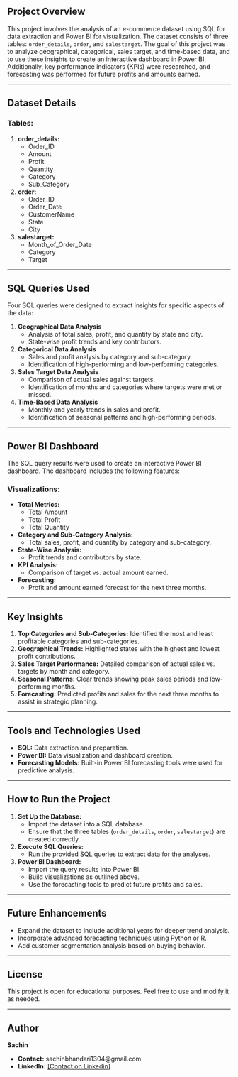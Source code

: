 <h2>Project Overview</h2>
<p>This project involves the analysis of an e-commerce dataset using SQL for data extraction and Power BI for visualization. The dataset consists of three tables: <code>order_details</code>, <code>order</code>, and <code>salestarget</code>. The goal of this project was to analyze geographical, categorical, sales target, and time-based data, and to use these insights to create an interactive dashboard in Power BI. Additionally, key performance indicators (KPIs) were researched, and forecasting was performed for future profits and amounts earned.</p>

<hr>

<h2>Dataset Details</h2>
<h3>Tables:</h3>
<ol>
    <li><strong>order_details:</strong>
        <ul>
            <li>Order_ID</li>
            <li>Amount</li>
            <li>Profit</li>
            <li>Quantity</li>
            <li>Category</li>
            <li>Sub_Category</li>
        </ul>
    </li>
    <li><strong>order:</strong>
        <ul>
            <li>Order_ID</li>
            <li>Order_Date</li>
            <li>CustomerName</li>
            <li>State</li>
            <li>City</li>
        </ul>
    </li>
    <li><strong>salestarget:</strong>
        <ul>
            <li>Month_of_Order_Date</li>
            <li>Category</li>
            <li>Target</li>
        </ul>
    </li>
</ol>

<hr>

<h2>SQL Queries Used</h2>
<p>Four SQL queries were designed to extract insights for specific aspects of the data:</p>

<ol>
    <li><strong>Geographical Data Analysis</strong>
        <ul>
            <li>Analysis of total sales, profit, and quantity by state and city.</li>
            <li>State-wise profit trends and key contributors.</li>
        </ul>
    </li>
    <li><strong>Categorical Data Analysis</strong>
        <ul>
            <li>Sales and profit analysis by category and sub-category.</li>
            <li>Identification of high-performing and low-performing categories.</li>
        </ul>
    </li>
    <li><strong>Sales Target Data Analysis</strong>
        <ul>
            <li>Comparison of actual sales against targets.</li>
            <li>Identification of months and categories where targets were met or missed.</li>
        </ul>
    </li>
    <li><strong>Time-Based Data Analysis</strong>
        <ul>
            <li>Monthly and yearly trends in sales and profit.</li>
            <li>Identification of seasonal patterns and high-performing periods.</li>
        </ul>
    </li>
</ol>

<hr>

<h2>Power BI Dashboard</h2>
<p>The SQL query results were used to create an interactive Power BI dashboard. The dashboard includes the following features:</p>

<h3>Visualizations:</h3>
<ul>
    <li><strong>Total Metrics:</strong>
        <ul>
            <li>Total Amount</li>
            <li>Total Profit</li>
            <li>Total Quantity</li>
        </ul>
    </li>
    <li><strong>Category and Sub-Category Analysis:</strong>
        <ul>
            <li>Total sales, profit, and quantity by category and sub-category.</li>
        </ul>
    </li>
    <li><strong>State-Wise Analysis:</strong>
        <ul>
            <li>Profit trends and contributors by state.</li>
        </ul>
    </li>
    <li><strong>KPI Analysis:</strong>
        <ul>
            <li>Comparison of target vs. actual amount earned.</li>
        </ul>
    </li>
    <li><strong>Forecasting:</strong>
        <ul>
            <li>Profit and amount earned forecast for the next three months.</li>
        </ul>
    </li>
</ul>

<hr>

<h2>Key Insights</h2>
<ol>
    <li><strong>Top Categories and Sub-Categories:</strong> Identified the most and least profitable categories and sub-categories.</li>
    <li><strong>Geographical Trends:</strong> Highlighted states with the highest and lowest profit contributions.</li>
    <li><strong>Sales Target Performance:</strong> Detailed comparison of actual sales vs. targets by month and category.</li>
    <li><strong>Seasonal Patterns:</strong> Clear trends showing peak sales periods and low-performing months.</li>
    <li><strong>Forecasting:</strong> Predicted profits and sales for the next three months to assist in strategic planning.</li>
</ol>

<hr>

<h2>Tools and Technologies Used</h2>
<ul>
    <li><strong>SQL:</strong> Data extraction and preparation.</li>
    <li><strong>Power BI:</strong> Data visualization and dashboard creation.</li>
    <li><strong>Forecasting Models:</strong> Built-in Power BI forecasting tools were used for predictive analysis.</li>
</ul>

<hr>

<h2>How to Run the Project</h2>
<ol>
    <li><strong>Set Up the Database:</strong>
        <ul>
            <li>Import the dataset into a SQL database.</li>
            <li>Ensure that the three tables (<code>order_details</code>, <code>order</code>, <code>salestarget</code>) are created correctly.</li>
        </ul>
    </li>
    <li><strong>Execute SQL Queries:</strong>
        <ul>
            <li>Run the provided SQL queries to extract data for the analyses.</li>
        </ul>
    </li>
    <li><strong>Power BI Dashboard:</strong>
        <ul>
            <li>Import the query results into Power BI.</li>
            <li>Build visualizations as outlined above.</li>
            <li>Use the forecasting tools to predict future profits and sales.</li>
        </ul>
    </li>
</ol>

<hr>

<h2>Future Enhancements</h2>
<ul>
    <li>Expand the dataset to include additional years for deeper trend analysis.</li>
    <li>Incorporate advanced forecasting techniques using Python or R.</li>
    <li>Add customer segmentation analysis based on buying behavior.</li>
</ul>

<hr>

<h2>License</h2>
<p>This project is open for educational purposes. Feel free to use and modify it as needed.</p>

<hr>

<h2>Author</h2>
<p><strong>Sachin</strong></p>
<ul>
    <li><strong>Contact:</strong> sachinbhandari1304@gmail.com</li>
    <li><strong>LinkedIn:</strong> <a href="https://www.linkedin.com/in/sachin-bhandari-22a80a1b8/">[Contact on Linkedin]</a></li>
</ul>
